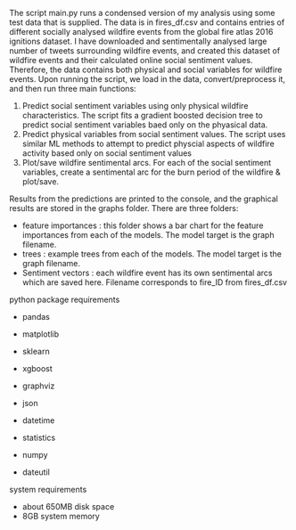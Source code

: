 The script main.py runs a condensed version of my analysis using some test data that is supplied. 
The data is in fires_df.csv and contains entries of different socially analysed wildfire events from the global fire atlas 2016 ignitions dataset. 
I have downloaded and sentimentally analysed large number of tweets surrounding wildfire events, and created this dataset of wildfire events and their calculated online social sentiment values. 
Therefore, the data contains both physical and social variables for wildfire events.
Upon running the script, we load in the data, convert/preprocess it, and then run three main functions:
1. Predict social sentiment variables using only physical wildfire characteristics. The script fits a gradient boosted decision tree to predict social sentiment variables baed only on the phyasical data.
2. Predict physical variables from social sentiment values. The script uses similar ML methods to attempt to predict physcial aspects of wildfire activity based only on social sentiment values
3. Plot/save wildfire sentimental arcs. For each of the social sentiment variables, create a sentimental arc for the burn period of the wildfire & plot/save.

Results from the predictions are printed to the console, and the graphical results are stored in the graphs folder. There are three folders:
- feature importances : this folder shows a bar chart for the feature importances from each of the models. The model target is the graph filename.
- trees : example trees from each of the models. The model target is the graph filename.
- Sentiment vectors : each wildfire event has its own sentimental arcs which are saved here. Filename corresponds to fire_ID from fires_df.csv

python package requirements
- pandas
- matplotlib
- sklearn
- xgboost
- graphviz

- json
- datetime
- statistics
- numpy
- dateutil

system requirements
- about 650MB disk space
- 8GB system memory
